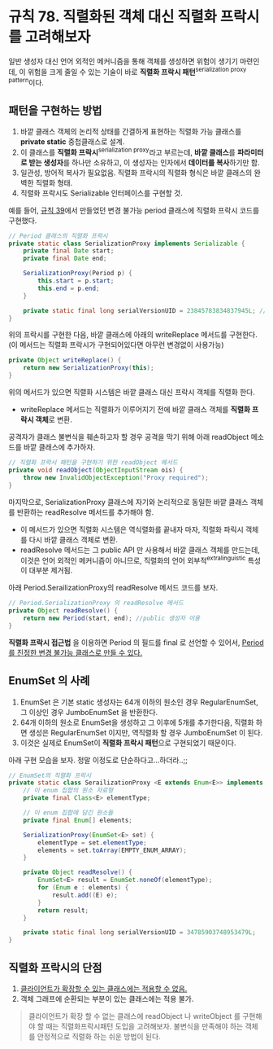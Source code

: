 # 규칙 78. 직렬화된 객체 대신 직렬화 프락시를 고려해보자

일반 생성자 대신 언어 외적인 메커니즘을 통해 객체를 생성하면 위험이 생기기 마련인데, 이 위험을 크게 줄일 수 있는 기술이 바로 **직렬화 프락시 패턴**<sup>serialization proxy pattern</sup>이다.

## 패턴을 구현하는 방법
1. 바깥 클래스 객체의 논리적 상태를 간결하게 표현하는 직렬화 가능 클래스를 **private static** 중첩클래스로 설계.
2. 이 클래스를 **직렬화 프락시**<sup>serialization proxy</sup>라고 부르는데, **바깥 클래스**를 **파라미터로 받는 생성자**를 하나만 소유하고, 이 생성자는 인자에서 **데이터를 복사**하기만 함.
3. 일관성, 방어적 복사가 필요없음. 직렬화 프락시의 직렬화 형식은 바깥 클래스의 완벽한 직렬화 형태.
4. 직렬화 프락시도 Serializable 인터페이스를 구현할 것.

예를 들어, [규칙 39](rule39.md)에서 만들었던 변경 불가능 period 클래스에 직렬화 프락시 코드를 구현했다.
```java
// Period 클래스의 직렬화 프락시
private static class SerializationProxy implements Serializable {
	private final Date start;
	private final Date end;

	SerializationProxy(Period p) {
		this.start = p.start;
		this.end = p.end;
	}

	private static final long serialVersionUID = 23845783834837945L; // 아무 수나 가능 규칙 75;
}
```
위의 프락시를 구현한 다음, 바깥 클래스에 아래의 writeReplace 메서드를 구현한다. (이 메서드는 직렬화 프락시가 구현되어있다면 아무런 변경없이 사용가능)

```java
private Object writeReplace() {
	return new SerializationProxy(this);
}
```
위의 메서드가 있으면 직렬화 시스템은 바깥 클래스 대신 프락시 객체를 직렬화 한다.

- writeReplace 메서드는 직렬화가 이루어지기 전에 바깥 클래스 객체를 **직렬화 프락시 객체**로 변환.

공격자가 클래스 불변식을 훼손하고자 할 경우 공격을 막기 위해 아래 readObject 메소드를 바깥 클래스에 추가하자.
```java
// 직렬화 프락시 패턴을 구현하기 위한 readObject 메서드
private void readObject(ObjectInputStream ois) {
	throw new InvalidObjectException("Proxy required");
}
```

마지막으로, SerializationProxy 클래스에 자기와 논리적으로 동일한 바깥 클래스 객체를 반환하는 readResolve 메서드를 추가해야 함.

- 이 메서드가 있으면 직렬화 시스템은 역식렬화를 끝내자 마자, 직렬화 파릭시 객체를 다시 바깥 클래스 객체로 변환.
- readResolve 메서드는 그 public API 만 사용해서 바깥 클래스 객체를 만드는데, 이것은 언어 외적인 메커니즘이 아니므로, 직렬화의 언어 외부적<sup>extralinguistic</sup> 특성이 대부분 제거됨.

아래 Period.SerailizationProxy의 readResolve 메서드 코드를 보자.
```java
// Period.SerializationProxy 의 readResolve 메서드
private Object readResolve() {
	return new Period(start, end); //public 생성자 이용
}
```

**직렬화 프락시 접근법** 을 이용하면 Period 의 필드를 final 로 선언할 수 있어서, [Period 를 진정한 변경 불가능 클래스로 만들 수 있다.](rule15.md)

## EnumSet 의 사례
1. EnumSet 은 기본 static 생성자는 64개 이하의 원소인 경우 RegularEnumSet, 그 이상인 경우 JumboEnumSet 을 반환한다. 
2. 64개 이하의 원소로 EnumSet을 생성하고 그 이후에 5개를 추가한다음, 직렬화 하면 생성은 RegularEnumSet 이지만, 역직렬화 할 경우 JumboEnumSet 이 된다.
3. 이것은 실제로 EnumSet이 **직렬화 프락시 패턴**으로 구현되었기 때문이다. 

아래 구현 모습을 보자. 정말 이정도로 단순하다고...하더라..;;

```java
// EnumSet의 직렬화 프락시
private static class SerailizationProxy <E extends Enum<E>> implements Serializable {
	// 이 enum 집합의 원소 자료형
	private final Class<E> elementType;

	// 이 enum 집합에 담긴 원소들
	private final Enum[] elements;

	SerializationProxy(EnumSet<E> set) {
		elementType = set.elementType;
		elements = set.toArray(EMPTY_ENUM_ARRAY);
	}

	private Object readResolve() {
		EnumSet<E> result = EnumSet.noneOf(elementType);
		for (Enum e : elements) {
			result.add((E) e);
		}
		return result;
	}

	private static final long serialVersionUID = 34785903748953479L;
} 
```

## 직렬화 프락시의 단점
1. [클라이언트가 확장할 수 있는 클래스에는 적용할 수 없음.](rule17.md)
2. 객체 그래프에 순환되는 부분이 있는 클래스에는 적용 불가.


> 클라이언트가 확장 할 수 없는 클래스에 readObject 나 writeObject 를 구현해야 할 때는 직렬화프락시패턴 도입을 고려해보자. 불변식을 만족해야 하는 객체를 안정적으로 직렬화 하는 쉬운 방법이 된다.


















